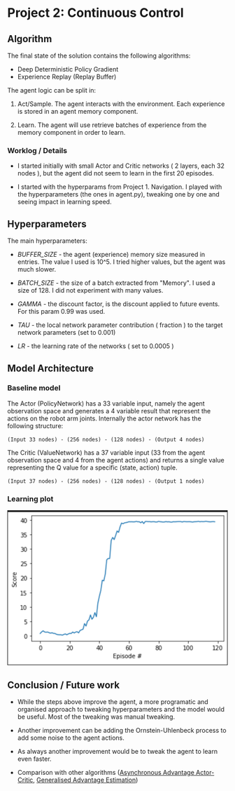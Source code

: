 # Project 2: Continuous Control

## Algorithm

The final state of the solution contains the following algorithms:

- Deep Deterministic Policy Gradient
- Experience Replay (Replay Buffer)

The agent logic can be split in:
1. Act/Sample. The agent interacts with the environment. Each experience is stored in an agent memory component.

2. Learn. The agent will use retrieve batches of experience from the memory component in order to learn.

### Worklog / Details

- I started initially with small Actor and Critic networks ( 2 layers, each 32 nodes ), but the agent did not seem to learn in the first 20 episodes.

- I started with the hyperparams from Project 1. Navigation. I played with the hyperparameters (the ones in agent.py), tweaking one by one and seeing impact in learning speed. 

## Hyperparameters

The main hyperparameters:

* *BUFFER_SIZE* - the agent (experience) memory size measured in entries. The value I used is 10^5. I tried higher values, but the agent was much slower.

* *BATCH_SIZE* - the size of a batch extracted from "Memory". I used a size of 128. I did not experiment with many values.

* *GAMMA* - the discount factor, is the discount applied to future events. For this param 0.99 was used.

* *TAU* - the local network parameter contribution ( fraction ) to the target network parameters (set to 0.001)

* *LR* - the learning rate of the networks ( set to 0.0005 )

## Model Architecture

### Baseline model 

The Actor (PolicyNetwork) has a 33 variable input, namely the agent observation space and generates a 4 variable result that represent the actions on the robot arm joints. Internally the actor network has the following structure:

```
(Input 33 nodes) - (256 nodes) - (128 nodes) - (Output 4 nodes)
```

The Critic (ValueNetwork) has a 37 variable input (33 from the agent observation space and 4 from the agent actions) and returns a single value representing the Q value for a specific (state, action) tuple.

```
(Input 37 nodes) - (256 nodes) - (128 nodes) - (Output 1 nodes)
```

### Learning plot

![](learning_graph.png)

## Conclusion / Future work

* While the steps above improve the agent, a more programatic and organised approach to tweaking hyperparameters and the model would be useful. Most of the tweaking was manual tweaking. 

* Another improvement can be adding the Ornstein-Uhlenbeck process to add some noise to the agent actions. 

* As always another improvement would be to tweak the agent to learn even faster.

* Comparison with other algorithms ([Asynchronous Advantage Actor-Critic](https://arxiv.org/abs/1602.01783), [Generalised Advantage Estimation](https://arxiv.org/abs/1506.02438))